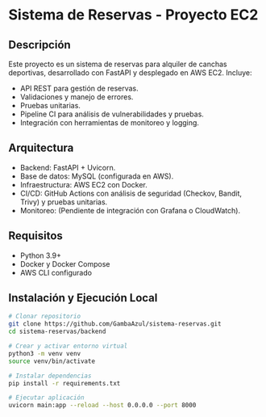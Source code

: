 # Sistema de Reservas - Proyecto EC2

## Descripción

Este proyecto es un sistema de reservas para alquiler de canchas deportivas, desarrollado con FastAPI y desplegado en AWS EC2. Incluye:

- API REST para gestión de reservas.
- Validaciones y manejo de errores.
- Pruebas unitarias.
- Pipeline CI para análisis de vulnerabilidades y pruebas.
- Integración con herramientas de monitoreo y logging.

## Arquitectura

- Backend: FastAPI + Uvicorn.
- Base de datos: MySQL (configurada en AWS).
- Infraestructura: AWS EC2 con Docker.
- CI/CD: GitHub Actions con análisis de seguridad (Checkov, Bandit, Trivy) y pruebas unitarias.
- Monitoreo: (Pendiente de integración con Grafana o CloudWatch).

## Requisitos

- Python 3.9+
- Docker y Docker Compose
- AWS CLI configurado

## Instalación y Ejecución Local

```bash
# Clonar repositorio
git clone https://github.com/GambaAzul/sistema-reservas.git
cd sistema-reservas/backend

# Crear y activar entorno virtual
python3 -m venv venv
source venv/bin/activate

# Instalar dependencias
pip install -r requirements.txt

# Ejecutar aplicación
uvicorn main:app --reload --host 0.0.0.0 --port 8000

